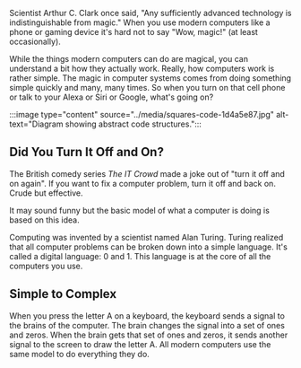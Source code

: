 Scientist Arthur C. Clark once said, "Any sufficiently advanced technology is indistinguishable from magic." When you use modern computers like a phone or gaming device it's hard not to say "Wow, magic!" (at least occasionally).

While the things modern computers can do are magical, you can understand a bit how they actually work. Really, how computers work is rather simple. The magic in computer systems comes from doing something simple quickly and many, many times. So when you turn on that cell phone or talk to your Alexa or Siri or Google, what's going on?

:::image type="content" source="../media/squares-code-1d4a5e87.jpg" alt-text="Diagram showing abstract code structures.":::


## Did You Turn It Off and On?

The British comedy series *The IT Crowd* made a joke out of "turn it off and on again". If you want to fix a computer problem, turn it off and back on. Crude but effective.

It may sound funny but the basic model of what a computer is doing is based on this idea.

Computing was invented by a scientist named Alan Turing. Turing realized that all computer problems can be broken down into a simple language. It's called a digital language: 0 and 1. This language is at the core of all the computers you use.

## Simple to Complex

When you press the letter A on a keyboard, the keyboard sends a signal to the brains of the computer. The brain changes the signal into a set of ones and zeros. When the brain gets that set of ones and zeros, it sends another signal to the screen to draw the letter A. All modern computers use the same model to do everything they do.
